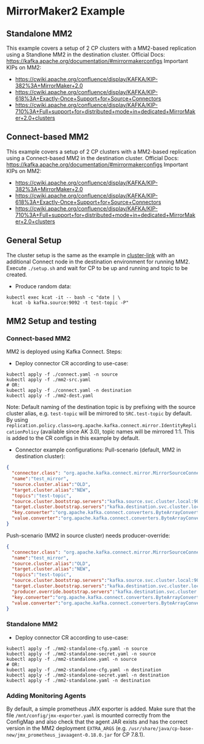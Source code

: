 # MirrorMaker2 Example

## Standalone MM2
This example covers a setup of 2 CP clusters with a MM2-based replication using a Standlone MM2 in the destination cluster.
Official Docs: https://kafka.apache.org/documentation/#mirrormakerconfigs
Important KIPs on MM2:
* https://cwiki.apache.org/confluence/display/KAFKA/KIP-382%3A+MirrorMaker+2.0
* https://cwiki.apache.org/confluence/display/KAFKA/KIP-618%3A+Exactly-Once+Support+for+Source+Connectors
* https://cwiki.apache.org/confluence/display/KAFKA/KIP-710%3A+Full+support+for+distributed+mode+in+dedicated+MirrorMaker+2.0+clusters

## Connect-based MM2
This example covers a setup of 2 CP clusters with a MM2-based replication using a Connect-based MM2 in the destination cluster.
Official Docs: https://kafka.apache.org/documentation/#mirrormakerconfigs
Important KIPs on MM2:
* https://cwiki.apache.org/confluence/display/KAFKA/KIP-382%3A+MirrorMaker+2.0
* https://cwiki.apache.org/confluence/display/KAFKA/KIP-618%3A+Exactly-Once+Support+for+Source+Connectors
* https://cwiki.apache.org/confluence/display/KAFKA/KIP-710%3A+Full+support+for+distributed+mode+in+dedicated+MirrorMaker+2.0+clusters

## General Setup
The cluster setup is the same as the example in [cluster-link](../cluster-link) with an additional Connect node in the destination environment for running MM2.
Execute `./setup.sh` and wait for CP to be up and running and topic to be created.

* Produce random data:
```shell
kubectl exec kcat -it -- bash -c "date | \
  kcat -b kafka.source:9092 -t test-topic -P"
```
## MM2 Setup and testing

### Connect-based MM2
MM2 is deployed using Kafka Connect. Steps:
* Deploy connector CR according to use-case:
```shell
kubectl apply -f ./connect.yaml -n source
kubectl apply -f ./mm2-src.yaml
# OR:
kubectl apply -f ./connect.yaml -n destination
kubectl apply -f ./mm2-dest.yaml
```
Note: Default naming of the destination topic is by prefixing with the source cluster alias, e.g. `test-topic` will be mirrored to `SRC.test-topic` by default. By using `replication.policy.class=org.apache.kafka.connect.mirror.IdentityReplicationPolicy` (available since AK 3.0), topic names will be mirrored 1:1. This is added to the CR configs in this example by default.

* Connector example configurations:
Pull-scenario (default, MM2 in destination cluster):
```json
{
  "connector.class": "org.apache.kafka.connect.mirror.MirrorSourceConnector",
  "name":"test_mirror",
  "source.cluster.alias":"OLD",
  "target.cluster.alias":"NEW",
  "topics":"test-topic",
  "source.cluster.bootstrap.servers":"kafka.source.svc.cluster.local:9092",
  "target.cluster.bootstrap.servers":"kafka.destination.svc.cluster.local:9092",
  "key.converter":"org.apache.kafka.connect.converters.ByteArrayConverter",
  "value.converter":"org.apache.kafka.connect.converters.ByteArrayConverter"
}
```

Push-scenario (MM2 in source cluster) needs producer-override:
```json
{
  "connector.class": "org.apache.kafka.connect.mirror.MirrorSourceConnector",
  "name":"test_mirror",
  "source.cluster.alias":"OLD",
  "target.cluster.alias":"NEW",
  "topics":"test-topic",
  "source.cluster.bootstrap.servers":"kafka.source.svc.cluster.local:9092",
  "target.cluster.bootstrap.servers":"kafka.destination.svc.cluster.local:9092",
  "producer.override.bootstrap.servers":"kafka.destination.svc.cluster.local:9092",
  "key.converter":"org.apache.kafka.connect.converters.ByteArrayConverter",
  "value.converter":"org.apache.kafka.connect.converters.ByteArrayConverter"
}
```

### Standalone MM2
* Deploy connector CR according to use-case:
```shell
kubectl apply -f ./mm2-standalone-cfg.yaml -n source
kubectl apply -f ./mm2-standalone-secret.yaml -n source
kubectl apply -f ./mm2-standalone.yaml -n source
# OR:
kubectl apply -f ./mm2-standalone-cfg.yaml -n destination
kubectl apply -f ./mm2-standalone-secret.yaml -n destination
kubectl apply -f ./mm2-standalone.yaml -n destination
```

### Adding Monitoring Agents
By default, a simple prometheus JMX exporter is added. Make sure that the file `/mnt/config/jmx-exporter.yaml` is mounted correctly from the ConfigMap and also check that the agent JAR exists and has the correct version in the MM2 deployment `EXTRA_ARGS` (e.g. `/usr/share/java/cp-base-new/jmx_prometheus_javaagent-0.18.0.jar` for CP 7.8.1). 
